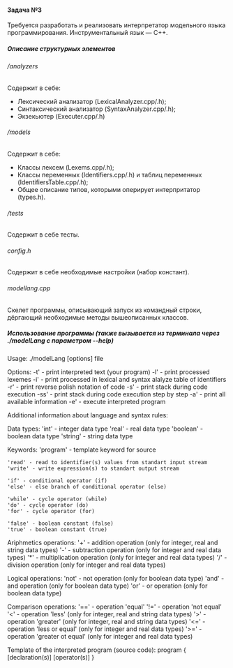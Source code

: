 #### Задача №3
Требуется разработать и реализовать интерпретатор модельного языка программирования. Инструментальный язык — С++. 
##### Описание структурных элементов
###### /analyzers
Содержит в себе: 
- Лексический анализатор (LexicalAnalyzer.cpp/.h);
- Синтаксический анализатор (SyntaxAnalyzer.cpp/.h);
- Экзекьютер (Executer.cpp/.h)

###### /models
Содержит в себе: 
- Классы лексем (Lexems.cpp/.h);
- Классы переменных (Identifiers.cpp/.h) и таблиц переменных (IdentifiersTable.cpp/.h);
- Общее описание типов, которыми оперирует интерпритатор (types.h).
###### /tests
Содержит в себе тесты.
###### config.h
Содержит в себе необходимые настройки (набор констант).
###### modellang.cpp
Скелет программы, описывающий запуск из командный строки, дёргающий необходимые методы вышеописанных классов.

##### Использование программы (также вызывается из терминала через ./modelLang с параметром --help)
Usage:
  ./modelLang [options] file

Options:
-t' - print interpreted text (your program)
-l' - print processed lexemes
-i' - print processed in lexical and syntax alalyze table of identifiers
-r' - print reverse polish notation of code
-s' - print stack during code execution
-ss' - print stack during code execution step by step
-a' - print all available information
-e' - execute interpreted program


Additional information about language and syntax rules:

Data types:
    'int' - integer data type
    'real' - real data type
    'boolean' - boolean data type
    'string' - string data type

Keywords:
    'program' - template keyword for source

    'read' - read to identifier(s) values from standart input stream
    'write' - write expression(s) to standart output stream

    'if' - conditional operator (if)
    'else' - else branch of conditional operator (else)

    'while' - cycle operator (while)
    'do' - cycle operator (do)
    'for' - cycle operator (for)

    'false' - boolean constant (false)
    'true' - boolean constant (true)

Ariphmetics operations:
    '+' - addition operation (only for integer, real and string data types)
    '-' - subtraction operation (only for integer and real data types)
    '*' - multiplication operation (only for integer and real data types)
    '/' - division operation (only for integer and real data types)

Logical operations:
    'not' - not operation (only for boolean data type)
    'and' - and operation (only for boolean data type)
    'or' - or operation (only for boolean data type)

Comparison operations:
    '==' - operation 'equal'
    '!=' - operation 'not equal'
    '<' - operation 'less' (only for integer, real and string data types)
    '>' - operation 'greater' (only for integer, real and string data types)
    '<=' - operation 'less or equal' (only for integer and real data types)
    '>=' - operation 'greater ot equal' (only for integer and real data types)

Template of the interpreted program (source code):
  program {
      [declaration(s)]
      [operator(s)]
  }
